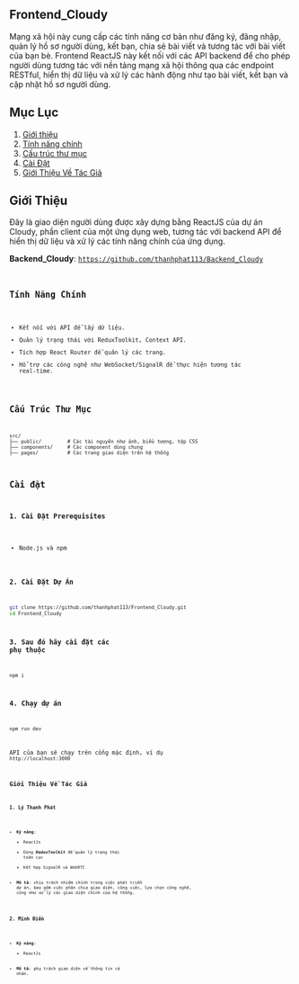 ## Frontend_Cloudy
Mạng xã hội này cung cấp các tính năng cơ bản như đăng ký, đăng nhập, quản lý hồ sơ người dùng, kết bạn, chia sẻ bài viết và tương tác với bài viết của bạn bè. Frontend ReactJS này kết nối với các API backend để cho phép người dùng tương tác với nền tảng mạng xã hội thông qua các endpoint RESTful, hiển thị dữ liệu và xử lý các hành động như tạo bài viết, kết bạn và cập nhật hồ sơ người dùng.

## Mục Lục
1. [Giới thiệu](#giới-thiệu)
2. [Tính năng chính](#tính-năng-chính)
3. [Cấu trúc thư mục](#cấu-trúc-thư-mục)
4. [Cài Đặt](#cài-đặt)
5. [Giới Thiệu Về Tác Giả](#giới-thiệu-về-tác-giả)

## Giới Thiệu
Đây là giao diện người dùng được xây dựng bằng ReactJS của dự án Cloudy, phần client của một ứng dụng web, tương tác với backend API để hiển thị dữ liệu và xử lý các tính năng chính của ứng dụng.

**Backend_Cloudy**: <code>https://github.com/thanhphat113/Backend_Cloudy<code>

## Tính Năng Chính
- Kết nối với API để lấy dữ liệu.
- Quản lý trạng thái với ReduxToolkit, Context API.
- Tích hợp React Router để quản lý các trang.
- Hỗ trợ các công nghệ như WebSocket/SignalR để thực hiện tương tác real-time.

## Cấu Trúc Thư Mục
```plaintext
src/
├── public/         # Các tài nguyên như ảnh, biểu tượng, tệp CSS
├── components/     # Các component dùng chung
├── pages/			# Các trang giao diện trên hệ thống
```

## Cài đặt

### 1. Cài Đặt Prerequisites

- Node.js và npm

### 2. Cài Đặt Dự Án

```bash
git clone https://github.com/thanhphat113/Frontend_Cloudy.git
cd Frontend_Cloudy
```

### 3. Sau đó hãy cài đặt các phụ thuộc

```bash
npm i
```

### 4. Chạy dự án

```bash
npm run dev
```
API của bạn sẽ chạy trên cổng mặc định, ví dụ <code>http://localhost:3000<code>

## Giới Thiệu Về Tác Giả

### 1. **Lý Thanh Phát**

- **Kỹ năng**: 
  - ReactJs
  - Dùng ***ReduxToolkit*** để quản lý trạng thái toàn cục 
  - Kết hợp SignalR và WebRTC
- **Mô tả**: chịu trách nhiệm chính trong việc phát triển dự án, bao gồm việc phân chia giao diện, công việc, lựa chọn công nghệ, cũng như xử lý các giao diện chính của hệ thống.

### 2. **Minh Điền**
- **Kỹ năng**:
  - ReactJs
- **Mô tả**: phụ trách giao diện về thông tin cá nhân.
